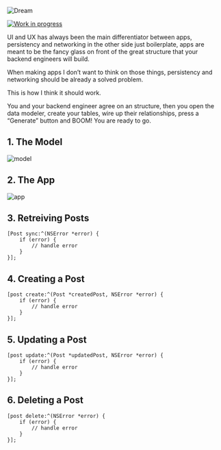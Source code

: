 ![Dream](https://github.com/NSElvis/Dream/blob/master/Images/cover-v1.png)

[![Work in progress](https://img.shields.io/badge/status-work%20in%20progress-blue.svg)](https://github.com/NSElvis/Dream)

UI and UX has always been the main differentiator between apps, persistency and networking in the other side just boilerplate, apps are meant to be the fancy glass on front of the great structure that your backend engineers will build. 

When making apps I don’t want to think on those things, persistency and networking should be already a solved problem.

This is how I think it should work.

You and your backend engineer agree on an structure, then you open the data modeler, create your tables, wire up their relationships, press a “Generate” button and BOOM! You are ready to go.

## 1. The Model

![model](https://github.com/NSElvis/Dream/blob/master/Images/model-v7.png)

## 2. The App

![app](https://github.com/NSElvis/Dream/blob/master/Images/app-v3.png)

## 3. Retreiving Posts

```objc
[Post sync:^(NSError *error) {
    if (error) {
        // handle error
    }
}];
```

## 4. Creating a Post

```objc
[post create:^(Post *createdPost, NSError *error) {
    if (error) {
        // handle error
    }
}];
```

## 5. Updating a Post

```objc
[post update:^(Post *updatedPost, NSError *error) {
    if (error) {
        // handle error
    }
}];
```

## 6. Deleting a Post

```objc
[post delete:^(NSError *error) {
    if (error) {
        // handle error
    }
}];
```
